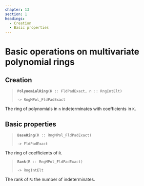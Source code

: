 ```yaml
---
chapter: 13
section: 1
headings:
  - Creation
  - Basic properties
---
```


# Basic operations on multivariate polynomial rings

## Creation

> **`PolynomialRing`**`(K :: FldPadExact, n :: RngIntElt)`
>
> `-> RngMPol_FldPadExact`

The ring of polynomials in `n` indeterminates with coefficients in `K`.

## Basic properties

> **`BaseRing`**`(R :: RngMPol_FldPadExact)`
>
> `-> FldPadExact`

The ring of coefficients of `R`.

> **`Rank`**`(R :: RngMPol_FldPadExact)`
>
> `-> RngIntElt`

The rank of `R`: the number of indeterminates.